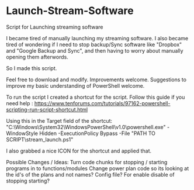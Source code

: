 # Launch-Stream-Software
Script for Launching streaming software

I became tired of manually launching my streaming software.
I also became tired of wondering if I need to stop backup/Sync software like "Dropbox" and "Google Backup and Sync", and then having to worry about manually opening them afterwords.

So I made this script.

Feel free to download and modify. 
Improvements welcome. 
Suggestions to improve my basic understanding of PowerShell welcome.

To run the script I created a shortcut for the script.
Follow this guide if you need help : https://www.tenforums.com/tutorials/97162-powershell-scripting-run-script-shortcut.html

Using this in the Target field of the shortcut:
"C:\Windows\System32\WindowsPowerShell\v1.0\powershell.exe" -WindowStyle Hidden -ExecutionPolicy Bypass -File "PATH TO SCRIPT\stream_launch.ps1"

I also grabbed a nice ICON for the shortcut and applied that.

Possible Changes / Ideas:
    Turn code chunks for stopping / starting programs in to functions/modules
    Change power plan code so its looking at the id's of the plans and not names?
    Config file? For enable disable of stopping starting?
